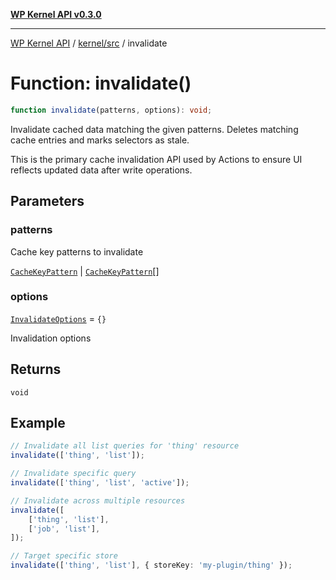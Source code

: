 [**WP Kernel API v0.3.0**](../../../README.md)

---

[WP Kernel API](../../../README.md) / [kernel/src](../README.md) / invalidate

# Function: invalidate()

```ts
function invalidate(patterns, options): void;
```

Invalidate cached data matching the given patterns.
Deletes matching cache entries and marks selectors as stale.

This is the primary cache invalidation API used by Actions to ensure
UI reflects updated data after write operations.

## Parameters

### patterns

Cache key patterns to invalidate

[`CacheKeyPattern`](../type-aliases/CacheKeyPattern.md) | [`CacheKeyPattern`](../type-aliases/CacheKeyPattern.md)[]

### options

[`InvalidateOptions`](../type-aliases/InvalidateOptions.md) = `{}`

Invalidation options

## Returns

`void`

## Example

```ts
// Invalidate all list queries for 'thing' resource
invalidate(['thing', 'list']);

// Invalidate specific query
invalidate(['thing', 'list', 'active']);

// Invalidate across multiple resources
invalidate([
	['thing', 'list'],
	['job', 'list'],
]);

// Target specific store
invalidate(['thing', 'list'], { storeKey: 'my-plugin/thing' });
```
